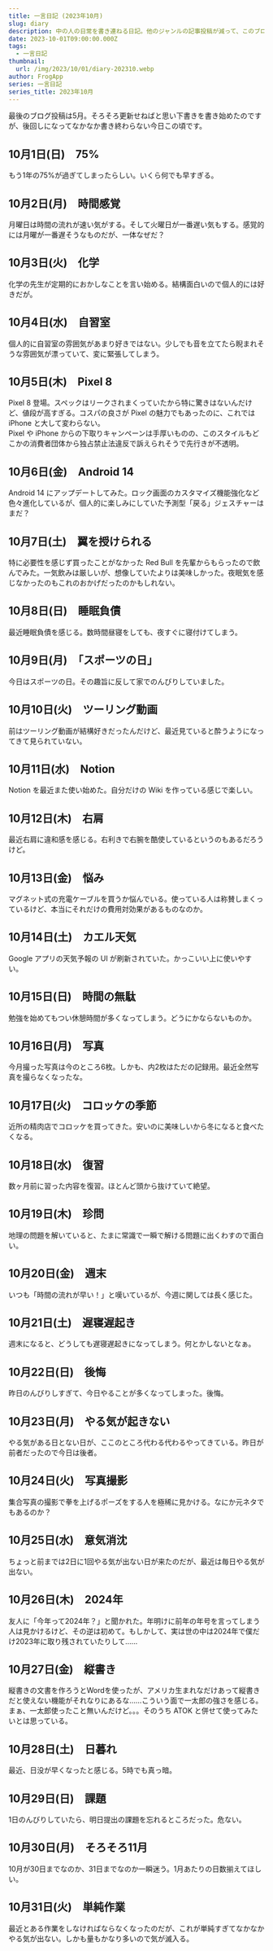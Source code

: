 ```yaml
---
title: 一言日記 (2023年10月)
slug: diary
description: 中の人の日常を書き連ねる日記。他のジャンルの記事投稿が減って、このブログのメイン企画になってきている気がする。
date: 2023-10-01T09:00:00.000Z
tags:
  - 一言日記
thumbnail:
  url: /img/2023/10/01/diary-202310.webp
author: FrogApp
series: 一言日記
series_title: 2023年10月
---
```


最後のブログ投稿は5月。そろそろ更新せねばと思い下書きを書き始めたのですが、後回しになってなかなか書き終わらない今日この頃です。

## 10月1日(日)　75%

もう1年の75%が過ぎてしまったらしい。いくら何でも早すぎる。

## 10月2日(月)　時間感覚

月曜日は時間の流れが速い気がする。そして火曜日が一番遅い気もする。感覚的には月曜が一番遅そうなものだが、一体なぜだ？

## 10月3日(火)　化学

化学の先生が定期的におかしなことを言い始める。結構面白いので個人的には好きだが。

## 10月4日(水)　自習室

個人的に自習室の雰囲気があまり好きではない。少しでも音を立てたら睨まれそうな雰囲気が漂っていて、変に緊張してしまう。

## 10月5日(木)　Pixel 8

Pixel 8 登場。スペックはリークされまくっていたから特に驚きはないんだけど、値段が高すぎる。コスパの良さが Pixel の魅力でもあったのに、これでは iPhone と大して変わらない。\
Pixel や iPhone からの下取りキャンペーンは手厚いものの、このスタイルもどこかの消費者団体から独占禁止法違反で訴えられそうで先行きが不透明。

## 10月6日(金)　Android 14

Android 14 にアップデートしてみた。ロック画面のカスタマイズ機能強化など色々進化しているが、個人的に楽しみにしていた予測型「戻る」ジェスチャーはまだ？

## 10月7日(土)　翼を授けられる

特に必要性を感じず買ったことがなかった Red Bull を先輩からもらったので飲んでみた。一気飲みは厳しいが、想像していたよりは美味しかった。夜眠気を感じなかったのもこれのおかげだったのかもしれない。

## 10月8日(日)　睡眠負債

最近睡眠負債を感じる。数時間昼寝をしても、夜すぐに寝付けてしまう。

## 10月9日(月)　「スポーツの日」

今日はスポーツの日。その趣旨に反して家でのんびりしていました。

## 10月10日(火)　ツーリング動画

前はツーリング動画が結構好きだったんだけど、最近見ていると酔うようになってきて見られていない。

## 10月11日(水)　Notion

Notion を最近また使い始めた。自分だけの Wiki を作っている感じで楽しい。

## 10月12日(木)　右肩

最近右肩に違和感を感じる。右利きで右腕を酷使しているというのもあるだろうけど。

## 10月13日(金)　悩み

マグネット式の充電ケーブルを買うか悩んでいる。使っている人は称賛しまくっているけど、本当にそれだけの費用対効果があるものなのか。

## 10月14日(土)　カエル天気

Google アプリの天気予報の UI が刷新されていた。かっこいい上に使いやすい。

## 10月15日(日)　時間の無駄

勉強を始めてもつい休憩時間が多くなってしまう。どうにかならないものか。

## 10月16日(月)　写真

今月撮った写真は今のところ6枚。しかも、内2枚はただの記録用。最近全然写真を撮らなくなったな。

## 10月17日(火)　コロッケの季節

近所の精肉店でコロッケを買ってきた。安いのに美味しいから冬になると食べたくなる。

## 10月18日(水)　復習

数ヶ月前に習った内容を復習。ほとんど頭から抜けていて絶望。

## 10月19日(木)　珍問

地理の問題を解いていると、たまに常識で一瞬で解ける問題に出くわすので面白い。

## 10月20日(金)　週末

いつも「時間の流れが早い！」と嘆いているが、今週に関しては長く感じた。

## 10月21日(土)　遅寝遅起き

週末になると、どうしても遅寝遅起きになってしまう。何とかしないとなぁ。

## 10月22日(日)　後悔

昨日のんびりしすぎて、今日やることが多くなってしまった。後悔。

## 10月23日(月)　やる気が起きない

やる気がある日とない日が、ここのところ代わる代わるやってきている。昨日が前者だったので今日は後者。

## 10月24日(火)　写真撮影

集合写真の撮影で拳を上げるポーズをする人を極稀に見かける。なにか元ネタでもあるのか？

## 10月25日(水)　意気消沈

ちょっと前までは2日に1回やる気が出ない日が来たのだが、最近は毎日やる気が出ない。

## 10月26日(木)　2024年

友人に「今年って2024年？」と聞かれた。年明けに前年の年号を言ってしまう人は見かけるけど、その逆は初めて。もしかして、実は世の中は2024年で僕だけ2023年に取り残されていたりして……

## 10月27日(金)　縦書き

縦書きの文書を作ろうとWordを使ったが、アメリカ生まれなだけあって縦書きだと使えない機能がそれなりにあるな……こういう面で一太郎の強さを感じる。まぁ、一太郎使ったこと無いんだけど。。。そのうち ATOK と併せて使ってみたいとは思っている。

## 10月28日(土)　日暮れ

最近、日没が早くなったと感じる。5時でも真っ暗。

## 10月29日(日)　課題

1日のんびりしていたら、明日提出の課題を忘れるところだった。危ない。

## 10月30日(月)　そろそろ11月

10月が30日までなのか、31日までなのか一瞬迷う。1月あたりの日数揃えてほしい。

## 10月31日(火)　単純作業

最近とある作業をしなければならなくなったのだが、これが単純すぎてなかなかやる気が出ない。しかも量もかなり多いので気が滅入る。
